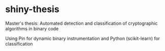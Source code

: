 # shiny-thesis

Master's thesis: Automated detection and classification of cryptographic algorithms in binary code

Using Pin for dynamic binary instrumentation and Python (scikit-learn) for classification
